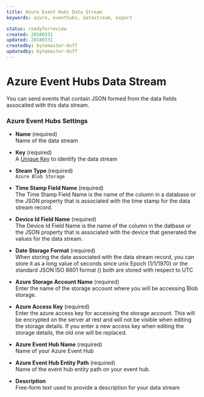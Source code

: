 ```yaml
---
title: Azure Event Hubs Data Stream
keywords: azure, eventhubs, datastream, export

status: readyforreview
created: 20180331
updated: 20180331
createdby: bytemaster-0xff
updatedby: bytemaster-0xff
---
```

# Azure Event Hubs Data Stream

You can send events that contain JSON formed from the data fields assocaited with this data stream.  

### Azure Event Hubs Settings

* **Name** (required)  
Name of the data stream

* **Key** (required)  
A [Unique Key](../Topics/Keys.md) to identify the data stream

* **Steam Type** (required)  
`Azure Blob Storage`

* **Time Stamp Field Name** (required)  
The Time Stamp Field Name is the name of the column in a database or the JSON property that is associated with the time stamp for the data stream record.

* **Device Id Field Name** (required)    
The Device Id Field Name is the name of the column in the datbase or the JSON property that is associated with the device that generated the values for the data stream.

* **Date Storage Format** (required)  
When storing the date associated with the data stream record, you can store it as a long value of seconds since unix Epoch (1/1/1970) or the standard JSON ISO 8601 format () both are stored with respect to UTC

* **Azure Storage Account Name** (required)  
Enter the name of the storage account where you will be accessing Blob storage.

* **Azure Access Key** (required)  
Enter the azure access key for accessing the storage account.  This will be encrypted on the server at rest and will not be visible when editing the storage details.  If you enter a new access key when editing the storage details, the old one will be replaced.

* **Azure Event Hub Name** (required)  
Name of your Azure Event Hub

* **Azure Event Hub Entity Path** (required)  
Name of the event hub entity path on your event hub.

* **Description**     
Free-form text used to provide a description for your data stream